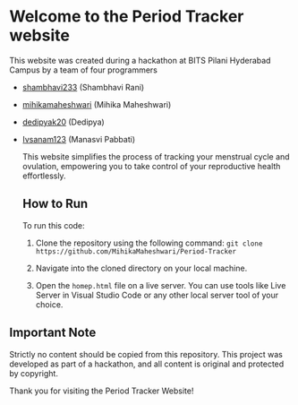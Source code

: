 # Welcome to the Period Tracker website

This website was created during a hackathon at BITS Pilani Hyderabad Campus by a team of four programmers

- [shambhavi233](https://github.com/shambhavi233) (Shambhavi Rani)
- [mihikamaheshwari](https://github.com/mihikamaheshwari) (Mihika Maheshwari)
- [dedipyak20](https://github.com/dedipyak20) (Dedipya)
- [Ivsanam123](https://github.com/Ivsanam123) (Manasvi Pabbati)

  This website simplifies the process of tracking your menstrual cycle and ovulation, empowering you to take control of your reproductive health effortlessly.

  ## How to Run

  To run this code:

  1. Clone the repository using the following command: `git clone https://github.com/MihikaMaheshwari/Period-Tracker`

  2. Navigate into the cloned directory on your local machine.

  3. Open the `homep.html` file on a live server. You can use tools like Live Server in Visual Studio Code or any other local server tool of your choice.

 ## Important Note

 Strictly no content should be copied from this repository. This project was developed as part of a hackathon, and all content is original and protected by copyright.

 Thank you for visiting the Period Tracker Website!
